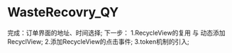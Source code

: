 # WasteRecovry_QY
完成：订单界面的地址、时间选择;
下一步：
1.RecycleView的复用 与 动态添加RecyclView;
2.添加RecycleView的点击事件;
3.token机制的引入;
